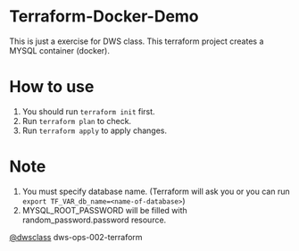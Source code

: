 # Terraform-Docker-Demo

This is just a exercise for DWS class.
This terraform project creates a MYSQL container (docker).

# How to use

1. You should run `terraform init` first.
2. Run `terraform plan` to check.
3. Run `terraform apply` to apply changes.

# Note

1. You must specify database name. (Terraform will ask you or you can run `export TF_VAR_db_name=<name-of-database>`)
2. MYSQL_ROOT_PASSWORD will be filled with random_password.password resource.

[@dwsclass](https://github.com/dwsclass) dws-ops-002-terraform
